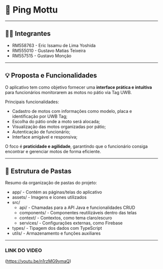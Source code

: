 # 🛵 Ping Mottu

---
## 👨‍💻 Integrantes

- RM558763 - Eric Issamu de Lima Yoshida
- RM555010 - Gustavo Matias Teixeira
- RM557515 - Gustavo Monção   

---
## 💡 Proposta e Funcionalidades

O aplicativo tem como objetivo fornecer uma **interface prática e intuitiva** para funcionários monitorarem as motos no pátio via Tag UWB.  

Principais funcionalidades:

- Cadastro de motos com informações como modelo, placa e identificação por UWB Tag;
- Escolha do pátio onde a moto será alocada;
- Visualização das motos organizadas por pátio;
- Autenticação de funcionário;
- Interface amigável e responsiva;

O foco é **praticidade e agilidade**, garantindo que o funcionário consiga encontrar e gerenciar motos de forma eficiente.

---
## 📁 Estrutura de Pastas

Resumo da organização de pastas do projeto:


- app/ - Contém as páginas/telas do aplicativo
- assets/ - Imagens e ícones utilizados
- src/
  - api/ - Chamadas para a API Java e funcionalidades CRUD
  - components/ - Componentes reutilizáveis dentro das telas
  - context/ - Contextos, como tema claro/escuro
  - services/ - Configurações externas, como Firebase
- types/ - Tipagem dos dados com TypeScript
- utils/ - Armazenamento e funções auxiliares

---

### LINK DO VIDEO
(https://youtu.be/n1rzMG9ymaQ)
